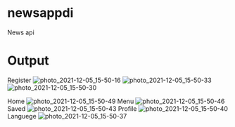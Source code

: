 # newsappdi

News api

# Output

Register
![photo_2021-12-05_15-50-16](https://user-images.githubusercontent.com/93725123/144743768-dcb33d3b-8ac7-4216-86d9-ddda499f7be5.jpg)
![photo_2021-12-05_15-50-33](https://user-images.githubusercontent.com/93725123/144743778-a8c34ca8-f277-4831-a1a1-e71baacf8579.jpg)
![photo_2021-12-05_15-50-30](https://user-images.githubusercontent.com/93725123/144743791-be9767bd-3e1d-4c71-ae54-d55c9294f27f.jpg)


Home
![photo_2021-12-05_15-50-49](https://user-images.githubusercontent.com/93725123/144743796-20cb4bd0-c6a3-49f8-9c56-933c47cabf1b.jpg)
Menu
![photo_2021-12-05_15-50-46](https://user-images.githubusercontent.com/93725123/144743801-a047a403-a90e-44d7-8670-8d36f608843d.jpg)
Saved
![photo_2021-12-05_15-50-43](https://user-images.githubusercontent.com/93725123/144743803-e5489e36-9841-4870-98b1-78bb398fdc2a.jpg)
Profile
![photo_2021-12-05_15-50-40](https://user-images.githubusercontent.com/93725123/144743807-32868b9b-7016-4d7f-bf82-024a2bb4e130.jpg)
Languege
![photo_2021-12-05_15-50-37](https://user-images.githubusercontent.com/93725123/144743808-2568d7e5-6414-46b5-bd04-1e76998006b7.jpg)



